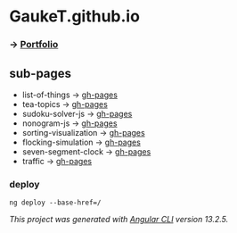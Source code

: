 # GaukeT.github.io
  ### -> [Portfolio](https://gauket.github.io/)

## sub-pages
  - list-of-things -> [gh-pages](https://gauket.github.io/list-of-things/) 
  - tea-topics -> [gh-pages](https://gauket.github.io/tea-topics/)
  - sudoku-solver-js -> [gh-pages](https://gauket.github.io/sudoku-solver-js/)
  - nonogram-js -> [gh-pages](https://gauket.github.io/nonogram-js/)
  - sorting-visualization -> [gh-pages](https://gauket.github.io/sorting-visualization/)
  - flocking-simulation -> [gh-pages](https://gauket.github.io/flocking-simulation/)
  - seven-segment-clock -> [gh-pages](https://gauket.github.io/seven-segment-clock/)
  - traffic -> [gh-pages](https://gauket.github.io/traffic/)

### deploy
```
ng deploy --base-href=/
```
*This project was generated with [Angular CLI](https://github.com/angular/angular-cli) version 13.2.5.*